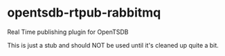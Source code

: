 opentsdb-rtpub-rabbitmq
=======================

Real Time publishing plugin for OpenTSDB

This is just a stub and should NOT be used until it's cleaned up quite a bit.